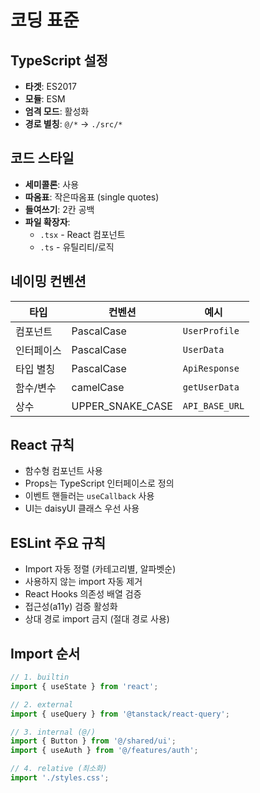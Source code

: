 # 코딩 표준

## TypeScript 설정

- **타겟**: ES2017
- **모듈**: ESM
- **엄격 모드**: 활성화
- **경로 별칭**: `@/*` → `./src/*`

## 코드 스타일

- **세미콜론**: 사용
- **따옴표**: 작은따옴표 (single quotes)
- **들여쓰기**: 2칸 공백
- **파일 확장자**:
  - `.tsx` - React 컴포넌트
  - `.ts` - 유틸리티/로직

## 네이밍 컨벤션

| 타입 | 컨벤션 | 예시 |
|------|--------|------|
| 컴포넌트 | PascalCase | `UserProfile` |
| 인터페이스 | PascalCase | `UserData` |
| 타입 별칭 | PascalCase | `ApiResponse` |
| 함수/변수 | camelCase | `getUserData` |
| 상수 | UPPER_SNAKE_CASE | `API_BASE_URL` |

## React 규칙

- 함수형 컴포넌트 사용
- Props는 TypeScript 인터페이스로 정의
- 이벤트 핸들러는 `useCallback` 사용
- UI는 daisyUI 클래스 우선 사용

## ESLint 주요 규칙

- Import 자동 정렬 (카테고리별, 알파벳순)
- 사용하지 않는 import 자동 제거
- React Hooks 의존성 배열 검증
- 접근성(a11y) 검증 활성화
- 상대 경로 import 금지 (절대 경로 사용)

## Import 순서

```typescript
// 1. builtin
import { useState } from 'react';

// 2. external
import { useQuery } from '@tanstack/react-query';

// 3. internal (@/)
import { Button } from '@/shared/ui';
import { useAuth } from '@/features/auth';

// 4. relative (최소화)
import './styles.css';
```
